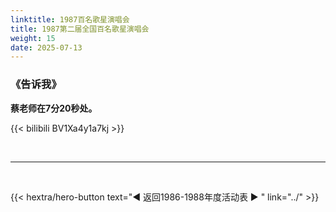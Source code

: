 ```yaml
---
linktitle: 1987百名歌星演唱会
title: 1987第二届全国百名歌星演唱会
weight: 15
date: 2025-07-13
---
```


### 《告诉我》

**蔡老师在7分20秒处。**

{{< bilibili BV1Xa4y1a7kj >}}

<br>
<hr>
<br>

{{< hextra/hero-button text="◀ 返回1986-1988年度活动表 ▶ " link="../" >}}